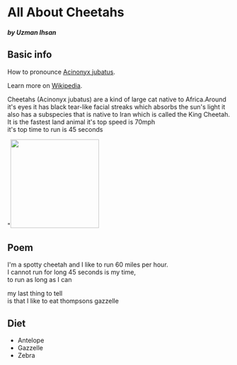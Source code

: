 <!DOCTYPE html>
<html>
    <head>
        <meta charset="utf-8">
        

<h1>All About Cheetahs</h1>
<h5>by Uzman Ihsan</h5>












<h2>Basic info</h2>
<p>How to pronounce <a href="https://www.howtopronounce.com/acinonyx-jubatus">Acinonyx jubatus</a>.</p>
        <p>Learn more on <a href="https://en.wikipedia.org/wiki/Cheetah">Wikipedia</a>.</p>
<p>Cheetahs (Acinonyx jubatus) are a kind of large cat native to Africa.Around it's eyes it has black tear-like facial streaks which absorbs the sun's light it also has a subspecies that is native to Iran which is called the King Cheetah. It is the fastest land animal it's top speed is 70mph <br>
it's top time to run is 45 seconds    
</p>
    "<img src = "https://upload.wikimedia.org/wikipedia/commons/8/81/Cheetah_genetic_diversity.jpg"width="200"> 
<h2 id = "poem">Poem</h2>        
 <p id = "poem">I'm a spotty cheetah and I like to run 60 miles per hour. <br>I cannot run for long 45 seconds is my time,<br> to run as long as I can <br>

 my last thing to tell<br>
 is that I like to eat thompsons gazzelle
 </p>  
 <h2>Diet</h2>  
 <ul><li>Antelope</li>
 <li>Gazzelle</li>
 <li>Zebra</li>  
 </ul>
   
   
   
   
   
   
   
   
   
   
   
   
   
   
   
   
   
   
   
   
   
   
   
   
   
   
   
   
   
   
   
   
   
   
   
   </body>
</html>

